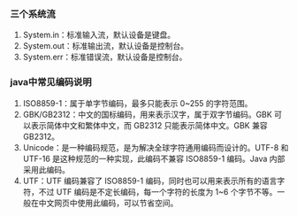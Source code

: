 ### 三个系统流
1. System.in：标准输入流，默认设备是键盘。
2. System.out：标准输出流，默认设备是控制台。
3. System.err：标准错误流，默认设备是控制台。
### java中常见编码说明
1. ISO8859-1：属于单字节编码，最多只能表示 0~255 的字符范围。
2. GBK/GB2312：中文的国标编码，用来表示汉字，属于双字节编码。GBK 可以表示简体中文和繁体中文，而 GB2312 只能表示简体中文。GBK 兼容 GB2312。
3. Unicode：是一种编码规范，是为解决全球字符通用编码而设计的。UTF-8 和 UTF-16 是这种规范的一种实现，此编码不兼容 ISO8859-1 编码。Java 内部采用此编码。
4. UTF：UTF 编码兼容了 ISO8859-1 编码，同时也可以用来表示所有的语言字符，不过 UTF 编码是不定长编码，每一个字符的长度为 1~6 个字节不等。一般在中文网页中使用此编码，可以节省空间。
